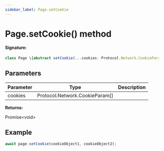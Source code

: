 ```yaml
---
sidebar_label: Page.setCookie
---
```


# Page.setCookie() method

#### Signature:

```typescript
class Page \{abstract setCookie(...cookies: Protocol.Network.CookieParam[]): Promise<void>;\}
```

## Parameters

| Parameter | Type                             | Description |
| --------- | -------------------------------- | ----------- |
| cookies   | Protocol.Network.CookieParam\[\] |             |

**Returns:**

Promise&lt;void&gt;

## Example

```ts
await page.setCookie(cookieObject1, cookieObject2);
```
